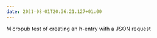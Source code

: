 ```yaml
---
date: 2021-08-01T20:36:21.127+01:00
---
```

Micropub test of creating an h-entry with a JSON request
